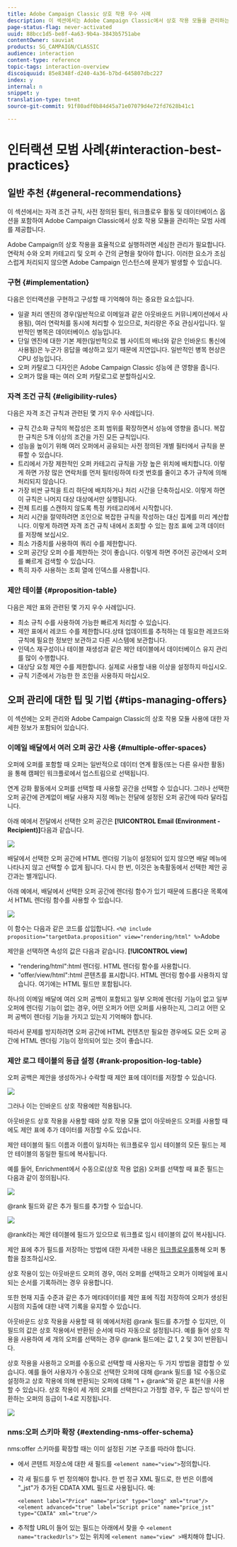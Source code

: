 ```yaml
---
title: Adobe Campaign Classic 상호 작용 우수 사례
description: 이 섹션에서는 Adobe Campaign Classic에서 상호 작용 모듈을 관리하는 모범 사례를 제공합니다.
page-status-flag: never-activated
uuid: 88bcc1d5-be8f-4a63-9b4a-3843b5751abe
contentOwner: sauviat
products: SG_CAMPAIGN/CLASSIC
audience: interaction
content-type: reference
topic-tags: interaction-overview
discoiquuid: 85e8348f-d240-4a36-b7bd-645807dbc227
index: y
internal: n
snippet: y
translation-type: tm+mt
source-git-commit: 91f80adf0b84d45a71e07079d4e72fd7628b41c1

---
```



# 인터랙션 모범 사례{#interaction-best-practices}

## 일반 추천 {#general-recommendations}

이 섹션에서는 자격 조건 규칙, 사전 정의된 필터, 워크플로우 활동 및 데이터베이스 옵션을 포함하여 Adobe Campaign Classic에서 상호 작용 모듈을 관리하는 모범 사례를 제공합니다.

Adobe Campaign의 상호 작용을 효율적으로 실행하려면 세심한 관리가 필요합니다. 연락처 수와 오퍼 카테고리 및 오퍼 수 간의 균형을 찾아야 합니다. 이러한 요소가 조심스럽게 처리되지 않으면 Adobe Campaign 인스턴스에 문제가 발생할 수 있습니다.

### 구현 {#implementation}

다음은 인터랙션을 구현하고 구성할 때 기억해야 하는 중요한 요소입니다.

* 일괄 처리 엔진의 경우(일반적으로 이메일과 같은 아웃바운드 커뮤니케이션에서 사용됨), 여러 연락처를 동시에 처리할 수 있으므로, 처리량은 주요 관심사입니다. 일반적인 병목은 데이터베이스 성능입니다.
* 단일 엔진에 대한 기본 제한(일반적으로 웹 사이트의 배너와 같은 인바운드 통신에 사용됨)은 누군가 응답을 예상하고 있기 때문에 지연입니다. 일반적인 병목 현상은 CPU 성능입니다.
* 오퍼 카탈로그 디자인은 Adobe Campaign Classic 성능에 큰 영향을 줍니다.
* 오퍼가 많을 때는 여러 오퍼 카탈로그로 분할하십시오.

### 자격 조건 규칙 {#eligibility-rules}

다음은 자격 조건 규칙과 관련된 몇 가지 우수 사례입니다.

* 규칙 간소화 규칙의 복잡성은 조회 범위를 확장하면서 성능에 영향을 줍니다. 복잡한 규칙은 5개 이상의 조건을 가진 모든 규칙입니다.
* 성능을 높이기 위해 여러 오퍼에서 공유되는 사전 정의된 개별 필터에서 규칙을 분류할 수 있습니다.
* 트리에서 가장 제한적인 오퍼 카테고리 규칙을 가장 높은 위치에 배치합니다. 이렇게 하면 가장 많은 연락처를 먼저 필터링하여 타겟 번호를 줄이고 추가 규칙에 의해 처리되지 않습니다.
* 가장 비싼 규칙을 트리 하단에 배치하거나 처리 시간을 단축하십시오. 이렇게 하면 이 규칙은 나머지 대상 대상에서만 실행됩니다.
* 전체 트리를 스캔하지 않도록 특정 카테고리에서 시작합니다.
* 처리 시간을 절약하려면 조인으로 복잡한 규칙을 작성하는 대신 집계를 미리 계산합니다. 이렇게 하려면 자격 조건 규칙 내에서 조회할 수 있는 참조 표에 고객 데이터를 저장해 보십시오.
* 최소 가중치를 사용하여 쿼리 수를 제한합니다.
* 오퍼 공간당 오퍼 수를 제한하는 것이 좋습니다. 이렇게 하면 주어진 공간에서 오퍼를 빠르게 검색할 수 있습니다.
* 특히 자주 사용하는 조회 열에 인덱스를 사용합니다.

### 제안 테이블 {#proposition-table}

다음은 제안 표와 관련된 몇 가지 우수 사례입니다.

* 최소 규칙 수를 사용하여 가능한 빠르게 처리할 수 있습니다.
* 제안 표에서 레코드 수를 제한합니다.상태 업데이트를 추적하는 데 필요한 레코드와 규칙에 필요한 정보만 보관하고 다른 시스템에 보관합니다.
* 인덱스 재구성이나 테이블 재생성과 같은 제안 테이블에서 데이터베이스 유지 관리를 많이 수행합니다.
* 대상당 요청 제안 수를 제한합니다. 실제로 사용할 내용 이상을 설정하지 마십시오.
* 규칙 기준에서 가능한 한 조인을 사용하지 마십시오.

## 오퍼 관리에 대한 팁 및 기법 {#tips-managing-offers}

이 섹션에는 오퍼 관리와 Adobe Campaign Classic의 상호 작용 모듈 사용에 대한 자세한 정보가 포함되어 있습니다.

### 이메일 배달에서 여러 오퍼 공간 사용 {#multiple-offer-spaces}

오퍼에 오퍼를 포함할 때 오퍼는 일반적으로 데이터 연계 활동(또는 다른 유사한 활동)을 통해 캠페인 워크플로에서 업스트림으로 선택됩니다.

연계 강화 활동에서 오퍼를 선택할 때 사용할 공간을 선택할 수 있습니다. 그러나 선택한 오퍼 공간에 관계없이 배달 사용자 지정 메뉴는 전달에 설정된 오퍼 공간에 따라 달라집니다.

아래 예에서 전달에서 선택한 오퍼 공간은 **[!UICONTROL Email (Environment - Recipient)]**&#x200B;다음과 같습니다.

![](assets/Interaction-best-practices-offer-space-selected.png)

배달에서 선택한 오퍼 공간에 HTML 렌더링 기능이 설정되어 있지 않으면 배달 메뉴에 나타나지 않고 선택할 수 없게 됩니다. 다시 한 번, 이것은 농축활동에서 선택한 제안 공간과는 별개입니다.

아래 예에서, 배달에서 선택한 오퍼 공간에 렌더링 함수가 있기 때문에 드롭다운 목록에서 HTML 렌더링 함수를 사용할 수 있습니다.

![](assets/Interaction-best-practices-HTML-rendering.png)

이 함수는 다음과 같은 코드를 삽입합니다. `<%@ include proposition="targetData.proposition" view="rendering/html" %>`Adobe

제안을 선택하면 속성의 값은 다음과 같습니다. **[!UICONTROL view]**
* &quot;rendering/html&quot;:html 렌더링. HTML 렌더링 함수를 사용합니다.
* &quot;offer/view/html&quot;:html 콘텐츠를 표시합니다. HTML 렌더링 함수를 사용하지 않습니다. 여기에는 HTML 필드만 포함됩니다.

하나의 이메일 배달에 여러 오퍼 공백이 포함되고 일부 오퍼에 렌더링 기능이 없고 일부 오퍼에 렌더링 기능이 없는 경우, 어떤 오퍼가 어떤 오퍼를 사용하는지, 그리고 어떤 오퍼 공백이 렌더링 기능을 가지고 있는지 기억해야 합니다.

따라서 문제를 방지하려면 오퍼 공간에 HTML 컨텐츠만 필요한 경우에도 모든 오퍼 공간에 HTML 렌더링 기능이 정의되어 있는 것이 좋습니다.

### 제안 로그 테이블의 등급 설정 {#rank-proposition-log-table}

오퍼 공백은 제안을 생성하거나 수락할 때 제안 표에 데이터를 저장할 수 있습니다.

![](assets/Interaction-best-practices-offer-space-storage.png)

그러나 이는 인바운드 상호 작용에만 적용됩니다.

아웃바운드 상호 작용을 사용할 때와 상호 작용 모듈 없이 아웃바운드 오퍼를 사용할 때에도 제안 표에 추가 데이터를 저장할 수도 있습니다.

제안 테이블의 필드 이름과 이름이 일치하는 워크플로우 임시 테이블의 모든 필드는 제안 테이블의 동일한 필드에 복사됩니다.

예를 들어, Enrichment에서 수동으로(상호 작용 없음) 오퍼를 선택할 때 표준 필드는 다음과 같이 정의됩니다.

![](assets/Interaction-best-practices-manual-offer-std-fields.png)

@rank 필드와 같은 추가 필드를 추가할 수 있습니다.

![](assets/Interaction-best-practices-manual-offer-add-fields.png)

@rank라는 제안 테이블에 필드가 있으므로 워크플로 임시 테이블의 값이 복사됩니다.

제안 표에 추가 필드를 저장하는 방법에 대한 자세한 내용은 [워크플로우를](../../interaction/using/integrating-an-offer-via-a-workflow.md#storing-offer-rankings-and-weights)통해 오퍼 통합을 참조하십시오.

상호 작용이 있는 아웃바운드 오퍼의 경우, 여러 오퍼를 선택하고 오퍼가 이메일에 표시되는 순서를 기록하려는 경우 유용합니다.

또한 현재 지출 수준과 같은 추가 메타데이터를 제안 표에 직접 저장하여 오퍼가 생성된 시점의 지출에 대한 내역 기록을 유지할 수 있습니다.

아웃바운드 상호 작용을 사용할 때 위 예에서처럼 @rank 필드를 추가할 수 있지만, 이 필드의 값은 상호 작용에서 반환된 순서에 따라 자동으로 설정됩니다. 예를 들어 상호 작용을 사용하여 세 개의 오퍼를 선택하는 경우 @rank 필드에는 값 1, 2 및 3이 반환됩니다.

상호 작용을 사용하고 오퍼를 수동으로 선택할 때 사용자는 두 가지 방법을 결합할 수 있습니다. 예를 들어 사용자가 수동으로 선택한 오퍼에 대해 @rank 필드를 1로 수동으로 설정하고 상호 작용에 의해 반환되는 오퍼에 대해 &quot;1 + @rank&quot;와 같은 표현식을 사용할 수 있습니다. 상호 작용이 세 개의 오퍼를 선택한다고 가정할 경우, 두 접근 방식이 반환하는 오퍼의 등급이 1-4로 지정됩니다.

![](assets/Interaction-best-practices-manual-offer-combined.png)

### nms:오퍼 스키마 확장 {#extending-nms-offer-schema}

nms:offer 스키마를 확장할 때는 이미 설정된 기본 구조를 따라야 합니다.
* 에서 콘텐트 저장소에 대한 새 필드를 `<element name="view">`정의합니다.
* 각 새 필드를 두 번 정의해야 합니다. 한 번 정규 XML 필드로, 한 번은 이름에 &quot;_jst&quot;가 추가된 CDATA XML 필드로 사용됩니다. 예:

   ```
   <element label="Price" name="price" type="long" xml="true"/>
   <element advanced="true" label="Script price" name="price_jst" type="CDATA" xml="true"/>
   ```

* 추적할 URL이 들어 있는 필드는 아래에서 찾을 수 `<element name="trackedUrls">` 있는 위치에 `<element name="view" >`배치해야 합니다.